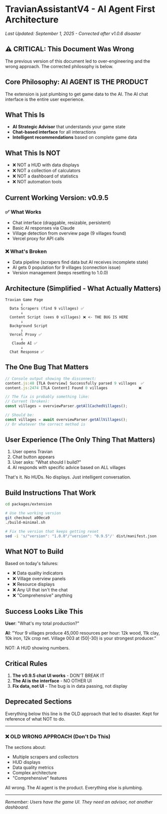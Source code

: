 # TravianAssistantV4 - AI Agent First Architecture
*Last Updated: September 1, 2025 - Corrected after v1.0.6 disaster*

## ⚠️ CRITICAL: This Document Was Wrong

The previous version of this document led to over-engineering and the wrong approach. The corrected philosophy is below.

## Core Philosophy: AI AGENT IS THE PRODUCT

The extension is just plumbing to get game data to the AI. The AI chat interface is the entire user experience.

## What This Is
- **AI Strategic Advisor** that understands your game state
- **Chat-based interface** for all interactions  
- **Intelligent recommendations** based on complete game data

## What This Is NOT
- ❌ NOT a HUD with data displays
- ❌ NOT a collection of calculators
- ❌ NOT a dashboard of statistics
- ❌ NOT automation tools

## Current Working Version: v0.9.5

### ✅ What Works
- Chat interface (draggable, resizable, persistent)
- Basic AI responses via Claude
- Village detection from overview page (9 villages found)
- Vercel proxy for API calls

### ❌ What's Broken
- Data pipeline (scrapers find data but AI receives incomplete state)
- AI gets 0 population for 9 villages (connection issue)
- Version management (keeps resetting to 1.0.0)

## Architecture (Simplified - What Actually Matters)

```
Travian Game Page
       ↓
  Data Scrapers (find 9 villages) ✅
       ↓
  Content Script (sees 0 villages) ❌ <- THE BUG IS HERE
       ↓
  Background Script
       ↓
  Vercel Proxy ✅
       ↓
   Claude AI ✅
       ↓
  Chat Response ✅
```

## The One Bug That Matters

```javascript
// Console output showing the disconnect:
content.js:48 [TLA Overview] Successfully parsed 9 villages  ✅
content.js:2474 [TLA Content] Found 0 villages              ❌

// The fix is probably something like:
// Current (broken):
const villages = overviewParser.getAllCachedVillages(); 

// Should be:
const villages = await overviewParser.getAllVillages();
// Or whatever the correct method is
```

## User Experience (The Only Thing That Matters)

1. User opens Travian
2. Chat button appears
3. User asks: "What should I build?"
4. AI responds with specific advice based on ALL villages

That's it. No HUDs. No displays. Just intelligent conversation.

## Build Instructions That Work

```bash
cd packages/extension

# Use the working version
git checkout a00eca9
./build-minimal.sh

# Fix the version that keeps getting reset
sed -i 's/"version": "1.0.0"/"version": "0.9.5"/' dist/manifest.json
```

## What NOT to Build

Based on today's failures:
- ❌ Data quality indicators
- ❌ Village overview panels  
- ❌ Resource displays
- ❌ Any UI that isn't the chat
- ❌ "Comprehensive" anything

## Success Looks Like This

**User**: "What's my total production?"

**AI**: "Your 9 villages produce 45,000 resources per hour: 12k wood, 11k clay, 10k iron, 12k crop net. Village 003 at (50|-30) is your strongest producer."

NOT: A HUD showing numbers.

## Critical Rules

1. **The v0.9.5 chat UI works** - DON'T BREAK IT
2. **The AI is the interface** - NO OTHER UI
3. **Fix data, not UI** - The bug is in data passing, not display

## Deprecated Sections

Everything below this line is the OLD approach that led to disaster. Kept for reference of what NOT to do.

---

### ❌ OLD WRONG APPROACH (Don't Do This)

The sections about:
- Multiple scrapers and collectors
- HUD displays
- Data quality metrics
- Complex architecture
- "Comprehensive" features

All wrong. The AI agent is the product. Everything else is plumbing.

---
*Remember: Users have the game UI. They need an advisor, not another dashboard.*